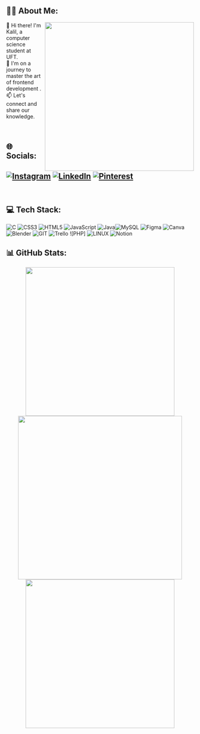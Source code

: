 ## 👨‍💻 About Me:
<img align="right" width="400px" src="https://media.giphy.com/media/n6mRXWDrUP344MpVGw/giphy.gif" />
 👋 Hi there! I'm Kalil, a  computer science student at UFT.<br>
 🚀 I'm on a journey to master the art of frontend development .<br>
 📫 Let's connect and share our knowledge. <br>
<p>&nbsp;</p>


## 🌐 Socials:


[![Instagram](https://img.shields.io/badge/Instagram-%23E4405F.svg?logo=Instagram&logoColor=white)](https://instagram.com/no_kalil) [![LinkedIn](https://img.shields.io/badge/LinkedIn-%230077B5.svg?logo=linkedin&logoColor=white)](https://linkedin.com/in/kalil-garcia-canuto-01361023b) [![Pinterest](https://img.shields.io/badge/Pinterest-%23E60023.svg?logo=Pinterest&logoColor=white)](https://pinterest.com/@kalilgarcia38) 
<br>
---

<p>&nbsp;</p>

## 💻 Tech Stack:
![C](https://img.shields.io/badge/c-%2300599C.svg?style=for-the-badge&logo=c&logoColor=white) ![CSS3](https://img.shields.io/badge/css3-%231572B6.svg?style=for-the-badge&logo=css3&logoColor=white) ![HTML5](https://img.shields.io/badge/html5-%23E34F26.svg?style=for-the-badge&logo=html5&logoColor=white) ![JavaScript](https://img.shields.io/badge/javascript-%23323330.svg?style=for-the-badge&logo=javascript&logoColor=%23F7DF1E) ![Java](https://img.shields.io/badge/java-%23ED8B00.svg?style=for-the-badge&logo=openjdk&logoColor=white)![MySQL](https://img.shields.io/badge/mysql-%2300f.svg?style=for-the-badge&logo=mysql&logoColor=white) 	![Figma](https://img.shields.io/badge/figma-%23F24E1E.svg?style=for-the-badge&logo=figma&logoColor=white) ![Canva](https://img.shields.io/badge/Canva-%2300C4CC.svg?style=for-the-badge&logo=Canva&logoColor=white) ![Blender](https://img.shields.io/badge/blender-%23F5792A.svg?style=for-the-badge&logo=blender&logoColor=white) ![GIT](https://img.shields.io/badge/Git-fc6d26?style=for-the-badge&logo=git&logoColor=white) ![Trello](https://img.shields.io/badge/Trello-%23026AA7.svg?style=for-the-badge&logo=Trello&logoColor=white) ![PHP] ![LINUX](https://img.shields.io/badge/Linux-FCC624?style=for-the-badge&logo=linux&logoColor=black) ![Notion](https://img.shields.io/badge/Notion-%23000000.svg?style=for-the-badge&logo=notion&logoColor=white)
## 📊 GitHub Stats:

<div align="center">
  <img src="https://github-readme-stats.vercel.app/api?username=Kal-il&theme=dark&hide_border=true&include_all_commits=false&count_private=true" width="400px" />
  <img src="https://github-readme-streak-stats.herokuapp.com/?user=Kal-il&theme=dark&hide_border=true" width="440px" />
 
</div>

<div align="center">
  <img src="https://github-readme-stats.vercel.app/api/top-langs/?username=Kal-il&theme=dark&hide_border=true&include_all_commits=false&count_private=true&layout=compact" width="400px" />
 
</div>


<!-- Proudly created with GPRM ( https://gprm.itsvg.in ) -->

